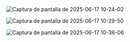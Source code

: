 ![Captura de pantalla de 2025-06-17 10-24-02](https://github.com/user-attachments/assets/10d8b2f0-ce32-45c8-b62a-75ef42fe361a)


![Captura de pantalla de 2025-06-17 10-29-50](https://github.com/user-attachments/assets/40c897f4-b7c2-433a-a4d9-05c80a0c252b)


![Captura de pantalla de 2025-06-17 10-36-06](https://github.com/user-attachments/assets/6c57cc43-8ceb-4d33-bf21-e12a6fd2e8b0)
